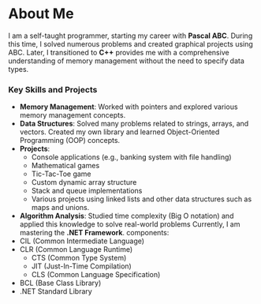 # About Me

I am a self-taught programmer, starting my career with **Pascal ABC**. During this time, I solved numerous problems and created graphical projects using ABC. Later, I transitioned to **C++** provides me with a comprehensive understanding of memory management without the need to specify data types.

### Key Skills and Projects

- **Memory Management**: Worked with pointers and explored various memory management concepts.
- **Data Structures**: Solved many problems related to strings, arrays, and vectors. Created my own library and learned Object-Oriented Programming (OOP) concepts.
- **Projects**: 
    - Console applications (e.g., banking system with file handling)
    - Mathematical games
    - Tic-Tac-Toe game
    - Custom dynamic array structure
    - Stack and queue implementations
    - Various projects using linked lists and other data structures such as maps and unions.
- **Algorithm Analysis**: Studied time complexity (Big O notation) and applied this knowledge to solve real-world problems 
Currently, I am mastering the
**.NET Framework**. 
components:
- CIL (Common Intermediate Language)
- CLR (Common Language Runtime)
  - CTS (Common Type System)
  - JIT (Just-In-Time Compilation)
  - CLS (Common Language Specification)
- BCL (Base Class Library)
- .NET Standard Library
